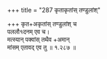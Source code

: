 +++
title = "287 कृताकृतांस् तण्डुलांश्"

+++
कृत+अकृतांस् तण्डुलांश् च  
पललौ१दनम् एव च।  
मत्स्यान् पक्वांस् तथैव +अमान्  
मांसम् एतावद् एव तु  ॥ १.२८७ ॥